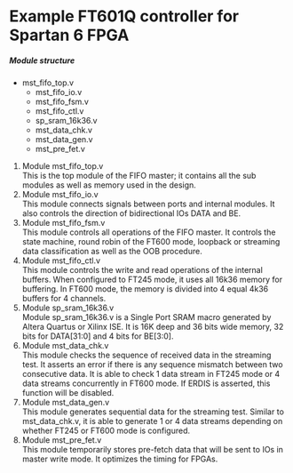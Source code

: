 # Example FT601Q controller for Spartan 6 FPGA #
  ##### Module structure ####
  * mst_fifo_top.v
    * mst_fifo_io.v
    * mst_fifo_fsm.v
    * mst_fifo_ctl.v
    * sp_sram_16k36.v
    * mst_data_chk.v
    * mst_data_gen.v
    * mst_pre_fet.v 
1. Module mst_fifo_top.v \
This is the top module of the FIFO master; it contains all the sub modules as well as memory used in the
design. 
2. Module mst_fifo_io.v \
This module connects signals between ports and internal modules. It also controls the direction of
bidirectional IOs DATA and BE.
3. Module mst_fifo_fsm.v \
This module controls all operations of the FIFO master. It controls the state machine, round robin of the
FT600 mode, loopback or streaming data classification as well as the OOB procedure.
4. Module mst_fifo_ctl.v \
This module controls the write and read operations of the internal buffers. When configured to FT245
mode, it uses all 16k36 memory for buffering. In FT600 mode, the memory is divided into 4 equal 4k36
buffers for 4 channels.
5. Module sp_sram_16k36.v \
Module sp_sram_16k36.v is a Single Port SRAM macro generated by Altera Quartus or Xilinx ISE. It is
16K deep and 36 bits wide memory, 32 bits for DATA[31:0] and 4 bits for BE[3:0].
6. Module mst_data_chk.v \
This module checks the sequence of received data in the streaming test. It asserts an error if there is any
sequence mismatch between two consecutive data. It is able to check 1 data stream in FT245 mode or 4
data streams concurrently in FT600 mode. If ERDIS is asserted, this function will be disabled.
7. Module mst_data_gen.v \
This module generates sequential data for the streaming test. Similar to mst_data_chk.v, it is able to
generate 1 or 4 data streams depending on whether FT245 or FT600 mode is configured.
8. Module mst_pre_fet.v \
This module temporarily stores pre-fetch data that will be sent to IOs in master write mode. It optimizes
the timing for FPGAs.
